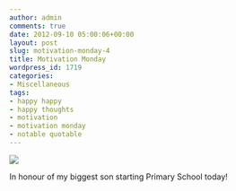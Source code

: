 ```yaml
---
author: admin
comments: true
date: 2012-09-10 05:00:06+00:00
layout: post
slug: motivation-monday-4
title: Motivation Monday
wordpress_id: 1719
categories:
- Miscellaneous
tags:
- happy happy
- happy thoughts
- motivation
- motivation monday
- notable quotable
---
```


[![](http://www.outmumbered.com/wp-content/uploads/2012/09/48132289737769457_ThcYp3qh_f.jpeg)](http://www.outmumbered.com/wp-content/uploads/2012/09/48132289737769457_ThcYp3qh_f.jpeg)

In honour of my biggest son starting Primary School today!
